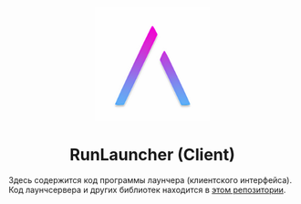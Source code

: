 <p align="center"><img src="./resources/icon.png" width="200px" height="200px"></p>
<h1 align="center">RunLauncher (Client)</h1>

Здесь содержится код программы лаунчера (клиентского интерфейса). Код лаунчсервера и других библиотек находится в [этом репозитории](https://github.com/AuroraTeam/AuroraLauncher).
